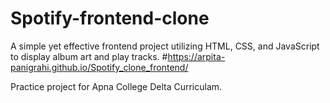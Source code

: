 # Spotify-frontend-clone
A simple yet effective frontend project utilizing HTML, CSS, and JavaScript to display album art and play tracks.
#https://arpita-panigrahi.github.io/Spotify_clone_frontend/

Practice project for Apna College Delta Curriculam.
